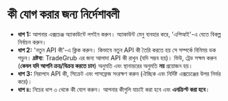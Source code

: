 # **কী যোগ করার জন্য নির্দেশাবলী**
 - **ধাপ 1:** আপনার এক্সচেঞ্জ অ্যাকাউন্টে লগইন করুন। অ্যাকাউন্ট মেনু ব্যবহার করে, 'এপিআই'-এ যেতে বিকল্প নির্বাচন করুন। 
 - **ধাপ 2:** 'নতুন API কী'-এ ক্লিক করুন। কিভাবে নতুন API কী তৈরি করতে হয় সে সম্পর্কে বিনিময় ডক পড়ুন।
  **দ্রষ্টব্য**: TradeGrub এর জন্য আলাদা API কী রাখুন (যদি সম্ভব হয়)। ভিউ, ট্রেড সক্ষম করুন (**কেবল যদি আপনি ক্রয়/বিক্রয় করতে চান**) অনুমতি এবং স্থানান্তরের অনুমতি **নয়** প্রয়োজন হয়।
 - **ধাপ 3:** নিরাপদে API কী, সিক্রেট এবং পাসফ্রেজ সংরক্ষণ করুন (ঐচ্ছিক এবং নির্দিষ্ট এক্সচেঞ্জের উপর নির্ভর করে)।
 - **ধাপ ৪:** নিচের ধাপ ৩ থেকে কী যোগ করুন। আপনার কীগুলি যাচাই করা হবে এবং **এনক্রিপ্ট করা হবে**।

